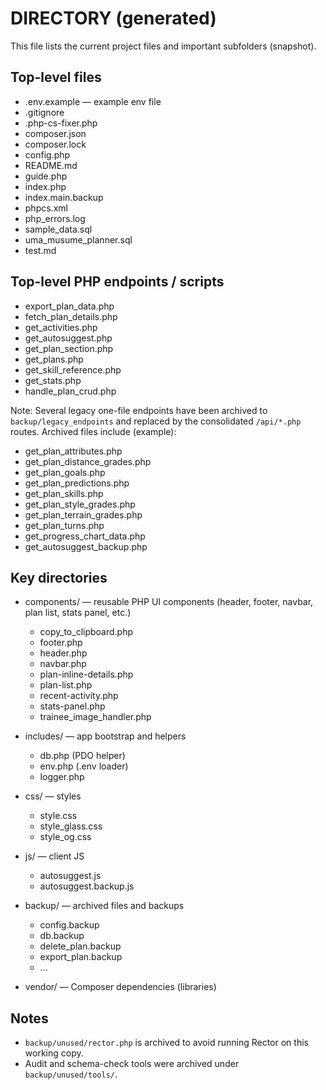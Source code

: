 # DIRECTORY (generated)

This file lists the current project files and important subfolders (snapshot).

## Top-level files

- .env.example — example env file
- .gitignore
- .php-cs-fixer.php
- composer.json
- composer.lock
- config.php
- README.md
- guide.php
- index.php
- index.main.backup
- phpcs.xml
- php_errors.log
- sample_data.sql
- uma_musume_planner.sql
- test.md

## Top-level PHP endpoints / scripts

- export_plan_data.php
- fetch_plan_details.php
- get_activities.php
- get_autosuggest.php
- get_plan_section.php
- get_plans.php
- get_skill_reference.php
- get_stats.php
- handle_plan_crud.php

Note: Several legacy one-file endpoints have been archived to `backup/legacy_endpoints` and replaced by the consolidated `/api/*.php` routes. Archived files include (example):

- get_plan_attributes.php
- get_plan_distance_grades.php
- get_plan_goals.php
- get_plan_predictions.php
- get_plan_skills.php
- get_plan_style_grades.php
- get_plan_terrain_grades.php
- get_plan_turns.php
- get_progress_chart_data.php
- get_autosuggest_backup.php

## Key directories

- components/ — reusable PHP UI components (header, footer, navbar, plan list, stats panel, etc.)
  - copy_to_clipboard.php
  - footer.php
  - header.php
  - navbar.php
  - plan-inline-details.php
  - plan-list.php
  - recent-activity.php
  - stats-panel.php
  - trainee_image_handler.php

- includes/ — app bootstrap and helpers
  - db.php (PDO helper)
  - env.php (.env loader)
  - logger.php

- css/ — styles
  - style.css
  - style_glass.css
  - style_og.css

- js/ — client JS
  - autosuggest.js
  - autosuggest.backup.js

- backup/ — archived files and backups
  - config.backup
  - db.backup
  - delete_plan.backup
  - export_plan.backup
  - ...

- vendor/ — Composer dependencies (libraries)

## Notes

- `backup/unused/rector.php` is archived to avoid running Rector on this working copy.
- Audit and schema-check tools were archived under `backup/unused/tools/`.

